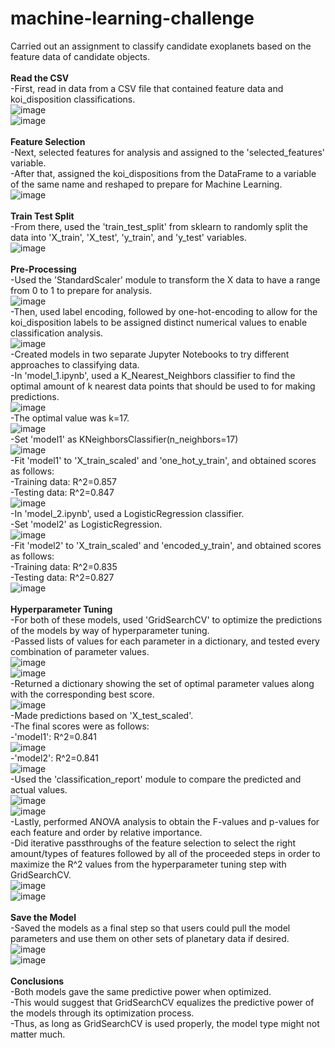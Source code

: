# machine-learning-challenge

Carried out an assignment to classify candidate exoplanets based on the feature data of candidate objects.<br />
<br />
<b>Read the CSV</b><br />
-First, read in data from a CSV file that contained feature data and koi_disposition classifications.<br />
![image](https://github.com/KotR9001/machine-learning-challenge/assets/57807780/06784d14-0285-4362-8e27-877678370e2f)<br />
![image](https://github.com/KotR9001/machine-learning-challenge/assets/57807780/46ad1fba-57e0-4bb2-9b0f-89cd140036d1)<br />
<br />
<b>Feature Selection</b><br />
-Next, selected features for analysis and assigned to the 'selected_features' variable.<br />
-After that, assigned the koi_dispositions from the DataFrame to a variable of the same name and reshaped to prepare for Machine 
Learning.<br />
![image](https://github.com/KotR9001/machine-learning-challenge/assets/57807780/9b14300d-90a8-4fe8-b21e-7c5bf075e40f)<br />
<br />
<b>Train Test Split</b><br />
-From there, used the 'train_test_split' from sklearn to randomly split the data into 'X_train', 'X_test', 'y_train', and 'y_test'
variables.<br />
![image](https://github.com/KotR9001/machine-learning-challenge/assets/57807780/146a8070-8465-4970-b7a3-c2e66485ab19)<br />
<br />
<b>Pre-Processing</b><br />
-Used the 'StandardScaler' module to transform the X data to have a range from 0 to 1 to prepare for analysis.<br />
![image](https://github.com/KotR9001/machine-learning-challenge/assets/57807780/ade3c4a4-dbaa-4324-9d1e-71c3b64a92aa)<br />
-Then, used label encoding, followed by one-hot-encoding to allow for the koi_disposition labels to be assigned distinct numerical
values to enable classification analysis.<br />
![image](https://github.com/KotR9001/machine-learning-challenge/assets/57807780/75f519fd-3146-4ede-b621-cdda0a4cacd6)<br />
-Created models in two separate Jupyter Notebooks to try different approaches to classifying data.<br />
	-In 'model_1.ipynb', used a K_Nearest_Neighbors classifier to find the optimal amount of k nearest data 
	points that should be used to for making predictions.<br />
![image](https://github.com/KotR9001/machine-learning-challenge/assets/57807780/d5268523-3b4a-4cc3-a63c-0fc88a58196f)<br />
		-The optimal value was k=17.<br />
![image](https://github.com/KotR9001/machine-learning-challenge/assets/57807780/674e31f2-58fc-4e50-b770-34cbf86739c3)<br />
		-Set 'model1' as KNeighborsClassifier(n_neighbors=17)<br />
![image](https://github.com/KotR9001/machine-learning-challenge/assets/57807780/debc7c9b-5e4e-4fc8-af47-064d1a97c7fd)<br />
		-Fit 'model1' to 'X_train_scaled' and 'one_hot_y_train', and obtained scores as follows:<br />
			-Training data: R^2=0.857<br />
			-Testing data: R^2=0.847<br />
![image](https://github.com/KotR9001/machine-learning-challenge/assets/57807780/27a8de71-8caa-4ec8-a686-e3c63d6b7a34)<br />
	-In 'model_2.ipynb', used a LogisticRegression classifier.<br />
		-Set 'model2' as LogisticRegression.<br />
![image](https://github.com/KotR9001/machine-learning-challenge/assets/57807780/2215db8f-665c-4aeb-9763-2dd1dd9f7d5f)<br />
		-Fit 'model2' to 'X_train_scaled' and 'encoded_y_train', and obtained scores as follows:<br />
			-Training data: R^2=0.835<br />
			-Testing data: R^2=0.827<br />
![image](https://github.com/KotR9001/machine-learning-challenge/assets/57807780/57776e2e-e4e6-45cf-b156-b5809d4705a5)<br />
<br />
<b>Hyperparameter Tuning</b><br />
-For both of these models, used 'GridSearchCV' to optimize the predictions of the models by way of hyperparameter tuning.<br />
-Passed lists of values for each parameter in a dictionary, and tested every combination of parameter values.<br />
![image](https://github.com/KotR9001/machine-learning-challenge/assets/57807780/b8032719-4e88-4445-8581-f7e91e0794fe)<br />
![image](https://github.com/KotR9001/machine-learning-challenge/assets/57807780/fcc9608b-466d-430f-b1a7-0efeafafdb5e)<br />
-Returned a dictionary showing the set of optimal parameter values along with the corresponding best score.<br />
![image](https://github.com/KotR9001/machine-learning-challenge/assets/57807780/4e8b8614-c709-499a-924a-7f610180c50b)<br />
-Made predictions based on 'X_test_scaled'.<br />
	-The final scores were as follows:<br />
		-'model1': R^2=0.841<br />
![image](https://github.com/KotR9001/machine-learning-challenge/assets/57807780/d19871cd-f0b9-40d1-acc7-0708b10de041)<br />
		-'model2': R^2=0.841<br />
![image](https://github.com/KotR9001/machine-learning-challenge/assets/57807780/0fdc3f0d-f887-4e88-a154-3540ec97a702)<br />
-Used the 'classification_report' module to compare the predicted and actual values.<br />
![image](https://github.com/KotR9001/machine-learning-challenge/assets/57807780/7aff46f6-91dc-420c-b3a1-6cda3543dac4)<br />
![image](https://github.com/KotR9001/machine-learning-challenge/assets/57807780/f171473b-202c-4f1d-a006-adc348cd04e2)<br />
-Lastly, performed ANOVA analysis to obtain the F-values and p-values for each feature and order by relative importance.<br />
	-Did iterative passthroughs of the feature selection to select the right amount/types of features 
	followed by all of the proceeded steps in order to maximize the R^2 values from the hyperparameter tuning 
	step with GridSearchCV.<br />
![image](https://github.com/KotR9001/machine-learning-challenge/assets/57807780/1259548f-ca26-4e67-9a1a-5970f51f9f99)<br />
![image](https://github.com/KotR9001/machine-learning-challenge/assets/57807780/2d475d47-1616-488c-b03d-eb890d8ef99c)<br />
<br />
<b>Save the Model</b><br />
-Saved the models as a final step so that users could pull the model parameters and use them on other sets of planetary data if
desired.<br />
![image](https://github.com/KotR9001/machine-learning-challenge/assets/57807780/2f135d13-d1c6-4c0f-b4aa-7d35de7fea7e)<br />
![image](https://github.com/KotR9001/machine-learning-challenge/assets/57807780/f82e5c1d-d737-42dd-be62-c2c132a86e09)<br />
<br />
<b>Conclusions</b><br />
-Both models gave the same predictive power when optimized.<br />
-This would suggest that GridSearchCV equalizes the predictive power of the models through its optimization process.<br />
-Thus, as long as GridSearchCV is used properly, the model type might not matter much.<br />
